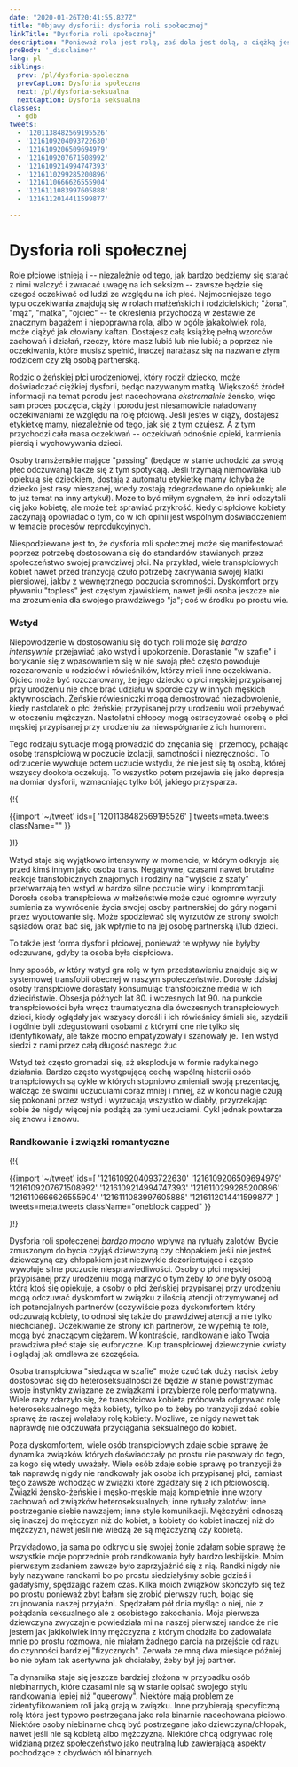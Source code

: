 ```yaml
---
date: "2020-01-26T20:41:55.827Z"
title: "Objawy dysforii: dysforia roli społecznej"
linkTitle: "Dysforia roli społecznej"
description: "Ponieważ rola jest rolą, zaś dola jest dolą, a ciężką jest dolą w złej życie roli."
preBody: '_disclaimer'
lang: pl
siblings:
  prev: /pl/dysforia-spoleczna
  prevCaption: Dysforia społeczna
  next: /pl/dysforia-seksualna
  nextCaption: Dysforia seksualna
classes:
  - gdb
tweets:
  - '1201138482569195526'
  - '1216109204093722630'
  - '1216109206509694979'
  - '1216109207671508992'
  - '1216109214994747393'
  - '1216110299285200896'
  - '1216110666626555904'
  - '1216111083997605888'
  - '1216112014411599877'

---
```


# Dysforia roli społecznej

Role płciowe istnieją i -- niezależnie od tego, jak bardzo będziemy się starać z nimi walczyć i zwracać uwagę na ich seksizm -- zawsze będzie się czegoś oczekiwać od ludzi ze względu na ich płeć. Najmocniejsze tego typu oczekiwania znajdują się w rolach małżeńskich i rodzicielskich; "żona", "mąż", "matka", "ojciec" -- te określenia przychodzą w zestawie ze znacznym bagażem i niepoprawna rola, albo w ogóle jakakolwiek rola, może ciążyć jak ołowiany kaftan. Dostajesz całą książkę pełną wzorców zachowań i działań, rzeczy, które masz lubić lub nie lubić; a poprzez nie oczekiwania, które musisz spełnić, inaczej narażasz się na nazwanie złym rodzicem czy złą osobą partnerską.

Rodzic o żeńskiej płci urodzeniowej, który rodził dziecko, może doświadczać ciężkiej dysforii, będąc nazywanym matką. Większość źródeł informacji na temat porodu jest nacechowana _ekstremalnie_ żeńsko, więc sam proces poczęcia, ciąży i porodu jest niesamowicie naładowany oczekiwaniami ze względu na rolę płciową. Jeśli jesteś w ciąży, dostajesz etykietkę mamy, niezależnie od tego, jak się z tym czujesz. A z tym przychodzi cała masa oczekiwań -- oczekiwań odnośnie opieki, karmienia piersią i wychowywania dzieci.

Osoby transżenskie mające "passing" (będące w stanie uchodzić za swoją płeć odczuwaną) także się z tym spotykają. Jeśli trzymają niemowlaka lub opiekują się dzieckiem, dostają z automatu etykietkę mamy (chyba że dziecko jest rasy mieszanej, wtedy zostają zdegradowane do opiekunki; ale to już temat na inny artykuł). Może to być miłym sygnałem, że inni odczytali cię jako kobietę, ale może też sprawiać przykrość, kiedy cispłciowe kobiety zaczynają opowiadać o tym, co w ich opinii jest wspólnym doświadczeniem w temacie procesów reprodukcyjnych.

Niespodziewane jest to, że dysforia roli społecznej może się manifestować poprzez potrzebę dostosowania się do standardów stawianych przez społeczeństwo swojej prawdziwej płci. Na przykład, wiele transpłciowych kobiet nawet przed tranzycją czuło potrzebę zakrywania swojej klatki piersiowej, jakby z wewnętrznego poczucia skromności. Dyskomfort przy pływaniu "topless" jest częstym zjawiskiem, nawet jeśli osoba jeszcze nie ma zrozumienia dla swojego prawdziwego "ja"; coś w środku po prostu wie.

### Wstyd

Niepowodzenie w dostosowaniu się do tych roli może się _bardzo intensywnie_ przejawiać jako wstyd i upokorzenie. Dorastanie "w szafie" i borykanie się z wpasowaniem się w nie swoją płeć często powoduje rozczarowanie u rodziców i rówieśników, którzy mieli inne oczekiwania. Ojciec może być rozczarowany, że jego dziecko o płci męskiej przypisanej przy urodzeniu nie chce brać udziału w sporcie czy w innych męskich aktywnościach. Żeńskie rówieśniczki mogą demostrować niezadowolenie, kiedy nastolatek o płci żeńskiej przypisanej przy urodzeniu woli przebywać w otoczeniu mężczyzn. Nastoletni chłopcy mogą ostracyzować osobę o płci męskiej przypisanej przy urodzeniu za niewspółgranie z ich humorem.

Tego rodzaju sytuacje mogą prowadzić do znęcania się i przemocy, pchając osobę transpłciową w poczucie izolacji, samotności i niezręczności. To odrzucenie wywołuje potem uczucie wstydu, że nie jest się tą osobą, której wszyscy dookoła oczekują. To wszystko potem przejawia się jako depresja na domiar dysforii, wzmacniając tylko ból, jakiego przysparza.

{!{ <div class="gutter">
{{import '~/tweet' ids=[
  '1201138482569195526'
] tweets=meta.tweets className="" }}
<!--
Poczucie winy jest produktem ubocznym wstydu, wstyd jest produktem ubocznym transfobii, a transfobia jest produktem ubocznym kłamstw bazowanych na strachu.

Kiedy zdasz sobie z tego sprawę, możesz zacząć postrzegać transpłciowość jako to, czym naprawdę jest... piękną manifestację natury. Dar, który należy miłować, a nie przekleństwo, które trzeba ukryć.
-->
</div> }!}

Wstyd staje się wyjątkowo intensywny w momencie, w którym odkryje się przed kimś innym jako osoba trans. Negatywne, czasami nawet brutalne reakcje transfobicznych znajomych i rodziny na "wyjście z szafy" przetwarzają ten wstyd w bardzo silne poczucie winy i kompromitacji. Dorosła osoba transpłciowa w małżeństwie może czuć ogromne wyrzuty sumienia za wywrócenie życia swojej osoby partnerskiej do góry nogami przez wyoutowanie się. Może spodziewać się wyrzutów ze strony swoich sąsiadów oraz bać się, jak wpłynie to na jej osobę partnerską i/lub dzieci.

To także jest forma dysforii płciowej, ponieważ te wpływy nie byłyby odczuwane, gdyby ta osoba była cispłciowa.

<!-- continue verifying from there -->

Inny sposób, w który wstyd gra rolę w tym przedstawieniu znajduje się w systemowej transfobii obecnej w naszym społeczeństwie. Dorosłe dzisiaj osoby transpłciowe dorastały konsumując transfobiczne media w ich dzieciństwie. Obsesja późnych lat 80. i wczesnych lat 90. na punkcie transpłciowości była wręcz traumatyczna dla ówczesnych transpłciowych dzieci, kiedy oglądały jak wszyscy dorośli i ich rówieśnicy śmiali się, szydzili i ogólnie byli zdegustowani osobami z którymi one nie tylko się identyfikowały, ale także mocno empatyzowały i szanowały je. Ten wstyd siedzi z nami przez całą długość naszego żuc

Wstyd też często gromadzi się, aż eksploduje w formie radykalnego działania. Bardzo często występującą cechą wspólną historii osób transpłciowych są cykle w których stopniowo zmieniali swoją prezentację, walcząc ze swoimi uczucuiami coraz mniej i mniej, aż w końcu nagle czują się pokonani przez wstyd i wyrzucają wszystko w diabły, przyrzekając sobie że nigdy więcej nie podążą za tymi uczuciami. Cykl jednak powtarza się znowu i znowu.

### Randkowanie i związki romantyczne

{!{ <div class="gutter">
{{import '~/tweet' ids=[
  '1216109204093722630'
  '1216109206509694979'
  '1216109207671508992'
  '1216109214994747393'
  '1216110299285200896'
  '1216110666626555904'
  '1216111083997605888'
  '1216112014411599877'
] tweets=meta.tweets className="oneblock capped" }}
<!--
Rozumiem ten tok myślowy. Transpłciowe dziewczyny dorastają błędnie myśląc że są chłopakami, więc jest od nich oczekiwane że będą odczuwać normatywny, heteroseksualny pociąg do kobiet. Jeśli jesteś transpłciową lesbijką to przechodzisz tranzycję, ale nadal podobają Ci się kobiety. Więc to to samo, nie? Nie.

Porozmawiajmy o detalach. Na początek, warto zauwazyć że większość transpłciowych lesbijek nie doświadcza normatywnego, heteroseksualnego przyciągania do kobiet w ten sam sposób co mężczyźni "cisheci". Dysforia oraz pogmatwane uczucia odnośnie płciowości bardzo z tym mieszają.

Zanim przeszłam tranzycję, sama myśl robienia czegokolwiek seksualnego albo romantycznego z dziewczyną przyprawiała mnie o nudności ponieważ sprawiało to że czułam się jakbym przyjmowała męską rolę - rolę chłopaka, męskiego kochanka - a to sprawiało że moja utajona dysforia wchodziła na wyższy bieg.

Zaraz po tym jak przeszłam tranzycję, moja rodzina i znajomi przypuścili że będę tylko i wyłącznie, albo przynajmniej głównie, "zainteresowana" mężczyznami. Każda mainstreamowa wiadomość kulturalna o kobietach (włączając w to kobiety transpłciowe) mówiła mi że muszą mi się podobać mężczyźni.

Wiele specjalistów świadczących usługi "transpłciowej" opieki zdrowotnej operuje na bardzo, bardzo prymitywnym systemie gdzie cispłciowy lekarz zadaje Ci mnóstwo pytań, jak chociaż "jakimi zabawkami się bawiłaś jako dziecko?" żeby przekonać się czy wystarczająco pasujesz do tego czym kobieta "powinna być". A kobieta "powinna być" przyciągana seksualnie do mężczyzn.

Tak więc transpłciowe lesbijki spotykają się z mocnymi naciskami, zarówno wewnętrznymi jak i zewnętrznymi, żeby porzucić swój lesbianizm i odczuwać przyciąganie do mężczyzn. To absolutnie nie jest podobne do czegokolwiek co odczuwa jakikolwiek heteroseksualny mężczyzna, ale za to jest bardzo podobne do doświadczeń cispłciowych lesbijek!

Ostatnia rzecz - sposób w jaki jako transpłciowa lesbijka odczuwa się przyciąganie, seks i romans w stosunku do innych kobiet. Nie jest to takie samo uczucie jak "cishetowe" przyciąganie. Nie jest obarczone żadnymi z tych dziwnych, prymitywnych oczekiwań. Nie widzę nic z tego w swoim życiu.

Kiedy czytam "cishetowe" doświadczenia ich seksualności, nie czuję nic poza alienacją. Kiedy czytam doświadczenia lesbijskie, rezonują ze mną głęboko i rozpoznaję w nich niektóre elementy tego jak ja doświadczam mojej seksualności w stosunku do ludzi których kocham i do których czuję przyciąganie.
-->
</div> }!}

Dysforia roli społeczenej _bardzo mocno_ wpływa na rytuały zalotów. Bycie zmuszonym do bycia czyjąś dziewczyną czy chłopakiem jeśli nie jesteś dziewczyną czy chłopakiem jest niezwykle dezorientujące i często wywołuje silne poczucie niesprawiedliwości. Osoby o płci męskiej przypisanej przy urodzeniu mogą marzyć o tym żeby _to one_ były osobą którą ktoś się opiekuje, a osoby o płci żeńskiej przypisanej przy urodzeniu mogą odczuwać dyskomfort w związku z ilością atencji otrzymywanej od ich potencjalnych partnerów (oczywiście poza dyskomfortem który odczuwają kobiety, to odnosi się także do prawdziwej atencji a nie tylko niechcianej). Oczekiwanie ze strony ich partnerów, że wypełnią te role, mogą być znaczącym ciężarem. W kontraście, randkowanie jako Twoja prawdziwa płeć staje się euforyczne. Kup transpłciowej dziewczynie kwiaty i oglądaj jak omdlewa ze szczęścia.

Osoba transpłciowa "siedząca w szafie" może czuć tak duży nacisk żeby dostosować się do heteroseksualności że będzie w stanie powstrzymać swoje instynkty związane ze związkami i przybierze rolę performatywną. Wiele razy zdarzyło się, że transpłciowa kobieta próbowała odgrywać rolę heteroseksualnego męża kobiety, tylko po to żeby po tranzycji zdać sobie sprawę że raczej wolałaby rolę kobiety. Możliwe, że nigdy nawet tak naprawdę nie odczuwała przyciągania seksualnego do kobiet.

Poza dyskomfortem, wiele osób transpłciowych zdaje sobie sprawę że dynamika związków których doświadczały po prostu nie pasowały do tego, za kogo się wtedy uważały. Wiele osób zdaje sobie sprawę po tranzycji że tak naprawdę nigdy nie randkowały jak osoba ich przypisanej płci, zamiast tego zawsze wchodząc w związki które zgadzały się z ich płciowością. Związki żensko-żeńskie i męsko-męskie mają kompletnie inne wzory zachowań od związków heteroseksualnych; inne rytuały zalotów; inne postrzeganie siebie nawzajem; inne style komunikacji. Mężczyźni odnoszą się inaczej do mężczyzn niż do kobiet, a kobiety do kobiet inaczej niż do mężczyzn, nawet jeśli nie wiedzą że są mężczyzną czy kobietą.

Przykładowo, ja sama po odkryciu się swojej żonie zdałam sobie sprawę że wszystkie moje poprzednie prób randkowania były bardzo lesbijskie. Moim pierwszym zadaniem zawsze było zaprzyjaźnić się z nią. Randki nigdy nie były nazywane randkami bo po prostu siedziałyśmy sobie gdzieś i gadałyśmy, spędzając razem czas. Kilka moich związków skończyło się też po prostu ponieważ zbyt bałam się zrobić pierwszy ruch, bojąc się zrujnowania naszej przyjaźni. Spędzałam pół dnia myśląc o niej, nie z pożądania seksualnego ale z osobistego zakochania. Moja pierwsza dziewczyna zwyczajnie powiedziała mi na naszej pierwszej randce że nie jestem jak jakikolwiek inny mężczyzna z którym chodziła bo zadowalała mnie po prostu rozmowa, nie miałam żadnego parcia na przejście od razu do czynności bardziej "fizycznych". Zerwała ze mną dwa miesiące później bo nie byłam tak asertywna jak chciałaby, żeby był jej partner.

Ta dynamika staje się jeszcze bardziej złożona w przypadku osób niebinarnych, które czasami nie są w stanie opisać swojego stylu randkowania lepiej niż "queerowy". Niektóre mają problem ze zidentyfikowaniem roli jaką grają w związku. Inne przybierają specyficzną rolę która jest typowo postrzegana jako rola binarnie nacechowana płciowo. Niektóre osoby niebinarne chcą być postrzegane jako dziewczyna/chłopak, nawet jeśli nie są kobietą albo mężczyzną. Niektóre chcą odgrywać rolę widzianą przez społeczeństwo jako neutralną lub zawierającą aspekty pochodzące z obydwóch ról binarnych.
